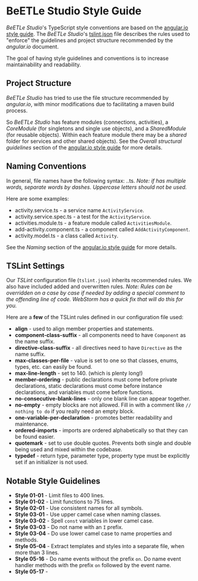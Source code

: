 # BeETLe Studio Style Guide

_BeETLe Studio_'s TypeScript style conventions are based on the [angular.io style guide](https://angular.io/guide/styleguide).
The _BeETLe Studio_'s [tslint.json](https://github.com/teiid/beetle-studio/src/main/ngapp/tslint.json) file describes the 
rules used to "enforce" the guidelines and project structure recommended by the _angular.io_ document.

The goal of having style guidelines and conventions is to increase maintainability and readability.

## Project Structure

_BeETLe Studio_ has tried to use the file structure recommended by _angular.io_, with minor
modifications due to facilitating a maven build process.

So _BeETLe Studio_ has feature modules (connections, activities), a _CoreModule_ (for singletons and
single use objects), and a _SharedModule_ (for reusable objects). Within each feature
module there may be a _shared_ folder for services and other shared objects). See the 
_Overall structural guidelines_ section of the [angular.io style guide](https://angular.io/guide/styleguide)
for more details.

## Naming Conventions

In general, file names have the following syntax: <feature>.<type>.ts. _Note: if <feature> has
multiple words, separate words by dashes. Uppercase letters should not be used._

Here are some examples:

- activity.service.ts - a service name `ActivityService`.
- activity.service.spec.ts - a test for the `ActivityService`.
- activities.module.ts - a feature module called `ActivitiesModule`.
- add-activity.component.ts - a component called `AddActivityComponent`.
- activity.model.ts - a class called `Activity`.

See the _Naming_ section of the [angular.io style guide](https://angular.io/guide/styleguide)
for more details.

## TSLint Settings

Our _TSLint_ configuration file (`tslint.json`) inherits recommended rules. We also have included added and overwritten 
rules. _Note: Rules can be overridden on a case by case if needed by adding a special comment to the 
offending line of code. WebStorm has a quick fix that will do this for you._

Here are a **few** of the TSLint rules defined in our configuration file used:

- **align** - used to align member properties and statements.
- **component-class-suffix** - all components need to have `Component` as the name suffix.
- **directive-class-suffix** - all directives need to have `Directive` as the name suffix.
- **max-classes-per-file** - value is set to one so that classes, enums, types, etc. can easily be found.
- **max-line-length** - set to 140. (which is plenty long!)
- **member-ordering** - public declarations must come before private declarations, static declarations
must come before instance declarations, and variables must come before functions.
- **no-consecutive-blank-lines** - only one blank line can appear together.
- **no-empty** - empty blocks are not allowed. Fill in with a comment like `// nothing to do` if you 
really need an empty block.
- **one-variable-per-declaration** - promotes better readability and maintenance.
- **ordered-imports** - imports are ordered alphabetically so that they can be found easier.
- **quotemark** - set to use double quotes. Prevents both single and double being used and mixed within the codebase.
- **typedef** - return type, parameter type, property type must be explicitly set if an initializer is not used.

## Notable Style Guidelines

- **Style 01-01** - Limit files to 400 lines.
- **Style 01-02** - Limit functions to 75 lines.
- **Style 02-01** - Use consistent names for all symbols.
- **Style 03-01** - Use upper camel case when naming classes.
- **Style 03-02** - Spell `const` variables in lower camel case.
- **Style 03-03** - Do not name with an `I` prefix.
- **Style 03-04** - Do use lower camel case to name properties and methods.
- **Style 05-04** - Extract templates and styles into a separate file, when more than 3 lines.
- **Style 05-16** - Do name events without the prefix `on`. Do name event handler methods with the 
prefix `on` followed by the event name.
- **Style 05-17** - 